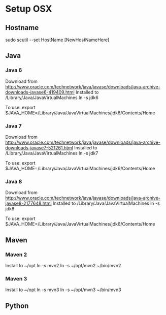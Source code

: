 # Setup OSX

## Hostname

sudo scutil --set HostName [NewHostNameHere]

## Java

### Java 6

Download from http://www.oracle.com/technetwork/java/javase/downloads/java-archive-downloads-javase6-419409.html
Installed to /Library/Java/JavaVirtualMachines
ln -s <version> jdk6

To use:
export $JAVA_HOME=/Library/Java/JavaVirtualMachines/jdk6/Contents/Home

### Java 7

Download from http://www.oracle.com/technetwork/java/javase/downloads/java-archive-downloads-javase7-521261.html
Installed to /Library/Java/JavaVirtualMachines
ln -s <version> jdk7

To use:
export $JAVA_HOME=/Library/Java/JavaVirtualMachines/jdk6/Contents/Home

### Java 8

Download from http://www.oracle.com/technetwork/java/javase/downloads/java-archive-javase8-2177648.html
Installed to /Library/Java/JavaVirtualMachines
ln -s <version> jdk8

To use:
export $JAVA_HOME=/Library/Java/JavaVirtualMachines/jdk6/Contents/Home

## Maven

### Maven 2

Install to ~/opt
ln -s <version> mvn2
ln -s ~/opt/mvn2 ~/bin/mvn2

### Maven 3

Install to ~/opt
ln -s <version> mvn3
ln -s ~/opt/mvn3 ~/bin/mvn3

## Python

